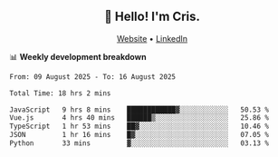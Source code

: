 
<h2 align="center">👋 Hello! I'm Cris.</h2>
<p align="center">
  <a href="https://www.criscunas.dev">Website</a> •
  <a href="https://www.linkedin.com/in/cristophercunas/">LinkedIn</a> 
</p>


📊 **Weekly development breakdown**
<!--START_SECTION:waka-->

```txt
From: 09 August 2025 - To: 16 August 2025

Total Time: 18 hrs 2 mins

JavaScript   9 hrs 8 mins    ████████████▓░░░░░░░░░░░░   50.53 %
Vue.js       4 hrs 40 mins   ██████▒░░░░░░░░░░░░░░░░░░   25.86 %
TypeScript   1 hr 53 mins    ██▓░░░░░░░░░░░░░░░░░░░░░░   10.46 %
JSON         1 hr 16 mins    █▓░░░░░░░░░░░░░░░░░░░░░░░   07.05 %
Python       33 mins         ▓░░░░░░░░░░░░░░░░░░░░░░░░   03.13 %
```

<!--END_SECTION:waka-->
